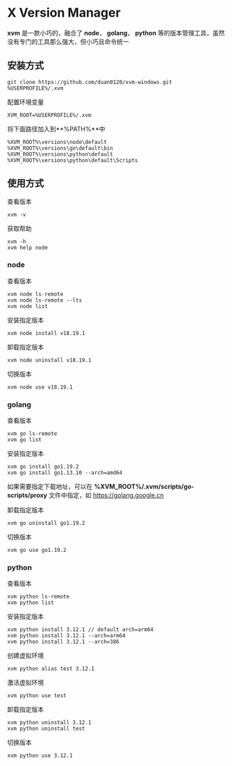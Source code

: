 # X Version Manager

**xvm** 是一款小巧的，融合了 **node**， **golang**， **python** 等的版本管理工具，虽然没有专门的工具那么强大，但小巧且命令统一

## 安装方式

```
git clone https://github.com/duan0120/xvm-windows.git %USERPROFILE%/.xvm
```

配置环境变量

```
XVM_ROOT=%USERPROFILE%/.xvm
```
将下面路径加入到**%PATH%**中

```
%XVM_ROOT%\versions\node\default
%XVM_ROOT%\versions\go\default\bin
%XVM_ROOT%\versions\python\default
%XVM_ROOT%\versions\python\default\Scripts
```

## 使用方式

查看版本

```
xvm -v
```

获取帮助

```
xvm -h
xvm help node
```

### node

查看版本

```
xvm node ls-remote
xvm node ls-remote --lts
xvm node list
```

安装指定版本

```
xvm node install v18.19.1
```

卸载指定版本

```
xvm node uninstall v18.19.1
```

切换版本

```
xvm node use v18.19.1
```

### golang

查看版本

```
xvm go ls-remote
xvm go list
```

安装指定版本

```
xvm go install go1.19.2
xvm go install go1.13.10 --arch=amd64
```

如果需要指定下载地址，可以在 **%XVM_ROOT%/.xvm/scripts/go-scripts/proxy** 文件中指定，如 https://golang.google.cn

卸载指定版本

```
xvm go uninstall go1.19.2
```

切换版本

```
xvm go use go1.19.2
```

### python

查看版本

```
xvm python ls-remote
xvm python list
```

安装指定版本

```
xvm python install 3.12.1 // default arch=arm64
xvm python install 3.12.1 --arch=arm64
xvm python install 3.12.1 --arch=386
```

创建虚拟环境

```
xvm python alias test 3.12.1
```

激活虚拟环境

```
xvm python use test
```

卸载指定版本

```
xvm python uninstall 3.12.1
xvm python uninstall test
```

切换版本

```
xvm python use 3.12.1
```